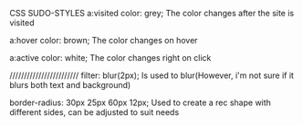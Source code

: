 CSS SUDO-STYLES
a:visited 
  color: grey; The color changes after the site is visited

a:hover 
  color: brown; The color changes on hover

a:active 
  color: white;  The color changes right on click

 ////////////////////////
 filter: blur(2px); Is used to blur(However, i'm not sure if it blurs both text and background)

 border-radius: 30px 25px 60px 12px; Used to create a rec shape with different sides, can be adjusted to suit needs